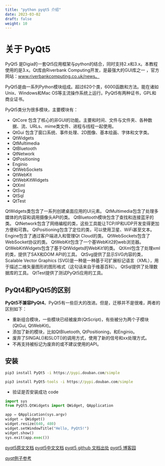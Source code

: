 ```yaml
---
title: "python pyqt5 介绍"
date: 2023-03-02
draft: false
weight: 10
---
```


# 关于 PyQt5

PyQt5 是Digia的一套Qt5应用框架与python的结合，同时支持2.x和3.x。本教程使用的是3.x。Qt库由Riverbank Computing开发，是最强大的GUI库之一 ，官方网站：www.riverbankcomputing.co.uk/news。

PyQt5是由一系列Python模块组成。超过620个类，6000函数和方法。能在诸如Unix、Windows和Mac OS等主流操作系统上运行。PyQt5有两种证书，GPL和商业证书。

PyQt5类分为很多模块，主要模块有：

* QtCore 包含了核心的非GUI的功能。主要和时间、文件与文件夹、各种数据、流、URLs、mime类文件、进程与线程一起使用。
* QtGui 包含了窗口系统、事件处理、2D图像、基本绘画、字体和文字类。
* QtWidgets
* QtMultimedia
* QtBluetooth
* QtNetwork
* QtPositioning
* Enginio
* QtWebSockets
* QtWebKit
* QtWebKitWidgets
* QtXml
* QtSvg
* QtSql
* QtTest

QtWidgets类包含了一系列创建桌面应用的UI元素。 QtMultimedia包含了处理多媒体的内容和调用摄像头API的类。 QtBluetooth模块包含了查找和连接蓝牙的类。 QtNetwork包含了网络编程的类，这些工具能让TCP/IP和UDP开发变得更加方便和可靠。 QtPositioning包含了定位的类，可以使用卫星、WiFi甚至文本。 Engine包含了通过客户端进入和管理Qt Cloud的类。 QtWebSockets包含了WebSocket协议的类。 QtWebKit包含了一个基WebKit2的web浏览器。 QtWebKitWidgets包含了基于QtWidgets的WebKit1的类。 QtXml包含了处理xml的类，提供了SAX和DOM API的工具。 QtSvg提供了显示SVG内容的类，Scalable Vector Graphics \(SVG\)是一种是一种基于可扩展标记语言（XML），用于描述二维矢量图形的图形格式（这句话来自于维基百科）。 QtSql提供了处理数据库的工具。 QtTest提供了测试PyQt5应用的工具。

## PyQt4和PyQt5的区别

**PyQt5不兼容PyQt4**。PyQt5有一些巨大的改进。但是，迁移并不是很难，两者的区别如下：

* 重新组合模块，一些模块已经被废弃\(QtScript\)，有些被分为两个子模块\(QtGui, QtWebKit\)。
* 添加了新的模块，比如QtBluetooth, QtPositioning，和Enginio。
* 废弃了SINGAL\(\)和SLOT\(\)的调用方式，使用了新的信号和xx处理方式。
* 不再支持被标记为废弃的或不建议使用的API。




## 安装

```cmd
pip3 install PyQt5 -i https://pypi.douban.com/simple

pip3 install PyQt5-tools -i https://pypi.douban.com/simple
```

+ 验证是否安装成功 code

```python
import sys
from PyQt5.QtWidgets import QWidget, QApplication

app = QApplication(sys.argv)
widget = QWidget()
widget.resize(640, 480)
widget.setWindowTitle("Hello, PyQt5!")
widget.show()
sys.exit(app.exec())

```

[pyqt5原文文档](https://zetcode.com/gui/pyqt5/)
[pyqt5中文文档](https://maicss.gitbook.io/pyqt-chinese-tutoral/)
[pyqt5 github 文档出处](https://github.com/maicss/PyQt-Chinese-tutorial)
[pyqt5 博客园](https://www.cnblogs.com/dalishusheng/category/1791377.html)

[qyqt例子参考](https://github.com/muziing/PyQt_practice)

